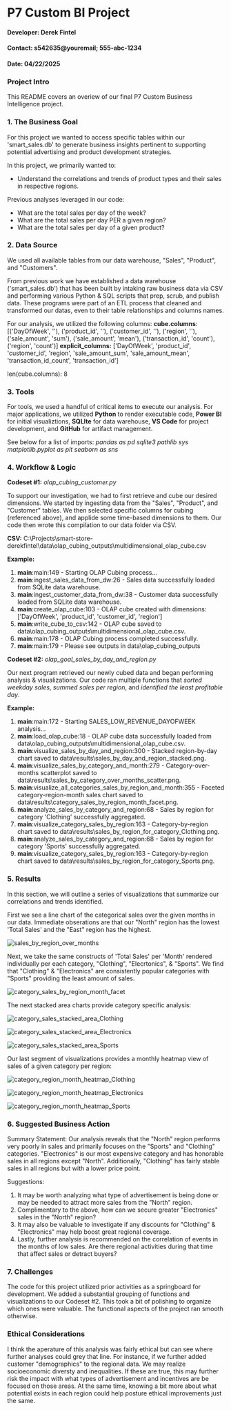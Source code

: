 # P7 Custom BI Project
#### Developer: Derek Fintel
#### Contact: s542635@youremail; 555-abc-1234
#### Date: 04/22/2025

### Project Intro
This README covers an overiew of our final P7 Custom Business Intelligence project.

### 1. The Business Goal

For this project we wanted to access specific tables within our 'smart_sales.db' to generate business insights pertinent to supporting potential advertising and product development strategies. 

In this project, we primarily wanted to:
- Understand the correlations and trends of product types and their sales in respective regions. 
  
Previous analyses leveraged in our code:
- What are the total sales per day of the week?
- What are the total sales per day PER a given region?
- What are the total sales per day of a given product?

### 2. Data Source

We used all available tables from our data warehouse, "Sales", "Product", and "Customers".

From previous work we have established a data warehouse ('smart_sales.db') that has been built by intaking raw business data via CSV and performing various Python & SQL scripts that prep, scrub, and publish data. These programs were part of an ETL process that cleaned and transformed our datas, even to their table relationships and columns names. 

For our analysis, we utilized the following columns:
**cube.columns**:
[('DayOfWeek', ''), ('product_id', ''), ('customer_id', ''), ('region', ''), ('sale_amount', 'sum'), ('sale_amount', 'mean'), ('transaction_id', 'count'), ('region', 'count')]
**explicit_columns:**
['DayOfWeek', 'product_id', 'customer_id', 'region', 'sale_amount_sum', 'sale_amount_mean', 'transaction_id_count', 'transaction_id']

len(cube.columns): 8

### 3. Tools

For tools, we used a handful of critical items to execute our analysis. For major applications, we utilized **Python** to render executable code, **Power BI** for initial visualiztions, **SQLIte** for data warehouse, **VS Code** for project development, and **GitHub** for artifact management. 

See below for a list of imports:
*pandas as pd*
*sqlite3*
*pathlib*
*sys*
*matplotlib.pyplot as plt*
*seaborn as sns*

### 4. Workflow & Logic

**Codeset #1:** *olap_cubing_customer.py*

To support our investigation, we had to first retrieve and cube our desired dimensions. We started by ingesting data from the "Sales", "Product", and "Customer" tables. We then selected specific columns for cubing (referenced above), and applide some time-based dimensions to them. Our code then wrote this compilation to our data folder via CSV.

**CSV:** C:\Projects\smart-store-derekfintel\data\olap_cubing_outputs\multidimensional_olap_cube.csv

**Example:**

1. __main__:main:149 - Starting OLAP Cubing process...
2. __main__:ingest_sales_data_from_dw:26 - Sales data successfully loaded from SQLite data warehouse.
3. __main__:ingest_customer_data_from_dw:38 - Customer data successfully loaded from SQLite data warehouse.
4. __main__:create_olap_cube:103 - OLAP cube created with dimensions: ['DayOfWeek', 'product_id', 'customer_id', 'region']
5. __main__:write_cube_to_csv:142 - OLAP cube saved to data\olap_cubing_outputs\multidimensional_olap_cube.csv.
6. __main__:main:178 - OLAP Cubing process completed successfully.
7. __main__:main:179 - Please see outputs in data\olap_cubing_outputs

**Codeset #2:** *olap_goal_sales_by_day_and_region.py*

Our next program retrieved our newly cubed data and began performing analysis & visualizations. Our code ran multiple functions that *sorted weekday sales*, *summed sales per region*, and *identified the least profitable day*.

**Example:**

1. __main__:main:172 - Starting SALES_LOW_REVENUE_DAYOFWEEK analysis...
2. __main__:load_olap_cube:18 - OLAP cube data successfully loaded from data\olap_cubing_outputs\multidimensional_olap_cube.csv.
3. __main__:visualize_sales_by_day_and_region:300 - Stacked region-by-day chart saved to data\results\sales_by_day_and_region_stacked.png.
4. __main__:visualize_sales_by_category_and_month:279 - Category-over-months scatterplot saved to data\results\sales_by_category_over_months_scatter.png.
5. __main__:visualize_all_categories_sales_by_region_and_month:355 - Faceted category-region-month sales chart saved to data\results\category_sales_by_region_month_facet.png.
6. __main__:analyze_sales_by_category_and_region:68 - Sales by region for category 'Clothing' successfully aggregated.
7. __main__:visualize_category_sales_by_region:163 - Category-by-region chart saved to data\results\sales_by_region_for_category_Clothing.png.
8. __main__:analyze_sales_by_category_and_region:68 - Sales by region for category 'Sports' successfully aggregated.
9. __main__:visualize_category_sales_by_region:163 - Category-by-region chart saved to data\results\sales_by_region_for_category_Sports.png.

### 5. Results

In this section, we will outline a series of visualizations that summarize our correlations and trends identified. 

First we see a line chart of the categorical sales over the given months in our data. Immediate obserations are that our "North" region has the lowest 'Total Sales' and the "East" region has the highest. 

![sales_by_region_over_months](../data/results/sales_by_region_over_months.png)

Next, we take the same constructs of 'Total Sales' per 'Month' rendered individually per each category, "Clothing", "Elecrtonics", & "Sports". We find that "Clothing" & "Electronics" are consistently popular categories with "Sports" providing the least amount of sales. 

![category_sales_by_region_month_facet](../data/results/category_sales_by_region_month_facet.png)

The next stacked area charts provide category specific analysis:

![category_sales_stacked_area_Clothing](../data/results/category_sales_stacked_area_Clothing.png)

![category_sales_stacked_area_Electronics](../data/results/category_sales_stacked_area_Electronics.png)

![category_sales_stacked_area_Sports](../data/results/category_sales_stacked_area_Sports.png)

Our last segment of visualizations provides a monthly heatmap view of sales of a given category per region:

![category_region_month_heatmap_Clothing](../data/results/category_region_month_heatmap_Clothing.png)

![category_region_month_heatmap_Electronics](../data/results/category_region_month_heatmap_Electronics.png)

![category_region_month_heatmap_Sports](../data/results/category_region_month_heatmap_Sports.png)

### 6. Suggested Business Action

Summary Statement: Our analysis reveals that the "North" region performs very poorly in sales and primarily focuses on the "Sports" and "Clothing" categories. "Electronics" is our most expensive category and has honorable sales in all regions except "North". Additionally, "Clothing" has fairly stable sales in all regions but with a lower price point. 

Suggestions:
1) It may be worth analyzing what type of advertisement is being done or may be needed to attract more sales from the "North" region. 
2) Complimentary to the above, how can we secure greater "Electronics" sales in the "North" region?
3) It may also be valuable to investigate if any discounts for "Clothing" & "Electronics" may help boost great regional coverage. 
4) Lastly, further analysis is recommended on the correlation of events in the months of low sales. Are there regional activities during that time that affect sales or detract buyers? 

### 7. Challenges

The code for this project utilized prior activities as a springboard for development. We added a substantial grouping of functions and visualizations to our Codeset #2. This took a bit of polishing to organize which ones were valuable. The functional aspects of the project ran smooth otherwise. 

### Ethical Considerations
I think the aperature of this analysis was fairly ethical but can see where further analyses could grey that line. For instance, if we further added customer "demographics" to the regional data. We may realize socioeconomic diversty and inequalities. If these are true, this may further risk the impact with what types of advertisement and incentives are be focused on those areas. At the same time, knowing a bit more about what potential exists in each region could help posture ethical improvements just the same. 
